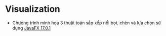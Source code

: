 # Visualization

- Chương trình minh họa 3 thuật toán sắp xếp nổi bọt, chèn và lựa chọn sử dụng [JavaFX 17.0.1](https://openjfx.io/openjfx-docs/)

